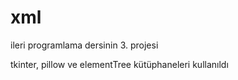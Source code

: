 # xml
ileri programlama dersinin 3. projesi

tkinter, pillow ve elementTree kütüphaneleri kullanıldı
